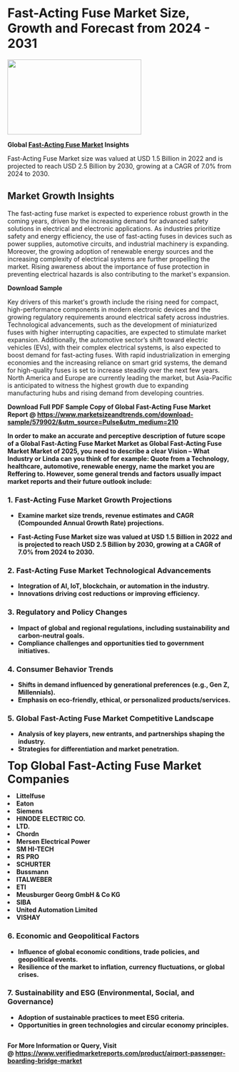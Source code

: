 <H1>Fast-Acting Fuse Market Size, Growth and Forecast from 2024 - 2031</H1><img class="aligncenter size-medium wp-image-584254" src="https://thirdeyenews.in/wp-content/uploads/2024/09/Global-Market-Research-300x168.jpeg" alt="" width="300" height="168" /><p><strong>Global&nbsp;<a href="https://www.marketsizeandtrends.com/download-sample/579902/&amp;utm_source=Pulse&amp;utm_medium=210">Fast-Acting Fuse Market</a> Insights</strong></p><p>Fast-Acting Fuse Market size was valued at USD 1.5 Billion in 2022 and is projected to reach USD 2.5 Billion by 2030, growing at a CAGR of 7.0% from 2024 to 2030.</p><p><h2>Market Growth Insights</h2> <p>The fast-acting fuse market is expected to experience robust growth in the coming years, driven by the increasing demand for advanced safety solutions in electrical and electronic applications. As industries prioritize safety and energy efficiency, the use of fast-acting fuses in devices such as power supplies, automotive circuits, and industrial machinery is expanding. Moreover, the growing adoption of renewable energy sources and the increasing complexity of electrical systems are further propelling the market. Rising awareness about the importance of fuse protection in preventing electrical hazards is also contributing to the market's expansion.</p> <p><strong>Download Sample</strong></p> <p>Key drivers of this market's growth include the rising need for compact, high-performance components in modern electronic devices and the growing regulatory requirements around electrical safety across industries. Technological advancements, such as the development of miniaturized fuses with higher interrupting capacities, are expected to stimulate market expansion. Additionally, the automotive sector’s shift toward electric vehicles (EVs), with their complex electrical systems, is also expected to boost demand for fast-acting fuses. With rapid industrialization in emerging economies and the increasing reliance on smart grid systems, the demand for high-quality fuses is set to increase steadily over the next few years. North America and Europe are currently leading the market, but Asia-Pacific is anticipated to witness the highest growth due to expanding manufacturing hubs and rising demand from developing countries.</p> <p><strong></p><p><span class=""><strong>Download Full PDF Sample Copy of Global Fast-Acting Fuse Market Report</strong> @ <a href="https://www.marketsizeandtrends.com/download-sample/579902/&amp;utm_source=Pulse&amp;utm_medium=210" target="_blank">https://www.marketsizeandtrends.com/download-sample/579902/&amp;utm_source=Pulse&amp;utm_medium=210</a></span></p><p>In order to make an accurate and perceptive description of future scope of a Global&nbsp;Fast-Acting Fuse Market Market as Global&nbsp;Fast-Acting Fuse Market Market of 2025, you need to describe a clear Vision &ndash; What Industry or Linda can you think of for example: Quote from a Technology, healthcare, automotive, renewable energy, name the market you are Reffering to. However, some general trends and factors usually impact market reports and their future outlook include:</p><h3>1.&nbsp;<strong>Fast-Acting Fuse Market Growth Projections</strong></h3><ul><li>Examine market size trends, revenue estimates and CAGR (Compounded Annual Growth Rate) projections.</li><li><p>Fast-Acting Fuse Market size was valued at USD 1.5 Billion in 2022 and is projected to reach USD 2.5 Billion by 2030, growing at a CAGR of 7.0% from 2024 to 2030.</p></li></ul><h3>2.&nbsp;<strong>Fast-Acting Fuse Market Technological Advancements</strong></h3><ul><li>Integration of AI, IoT, blockchain, or automation in the industry.</li><li>Innovations driving cost reductions or improving efficiency.</li></ul><h3>3.&nbsp;<strong>Regulatory and Policy Changes</strong></h3><ul><li>Impact of global and regional regulations, including sustainability and carbon-neutral goals.</li><li>Compliance challenges and opportunities tied to government initiatives.</li></ul><h3>4.&nbsp;<strong>Consumer Behavior Trends</strong></h3><ul><li>Shifts in demand influenced by generational preferences (e.g., Gen Z, Millennials).</li><li>Emphasis on eco-friendly, ethical, or personalized products/services.</li></ul><h3>5.&nbsp;<strong>Global Fast-Acting Fuse Market Competitive Landscape</strong></h3><ul><li>Analysis of key players, new entrants, and partnerships shaping the industry.</li><li>Strategies for differentiation and market penetration.</li></ul><p data-pm-slice="1 1 []"><span style="color: inherit; font-family: inherit; font-size: 25px;">Top Global Fast-Acting Fuse Market Companies</span></p><div class="" data-test-id=""><p><li>Littelfuse</li><li> Eaton</li><li> Siemens</li><li> HINODE ELECTRIC CO.</li><li> LTD.</li><li> Chordn</li><li> Mersen Electrical Power</li><li> SM HI-TECH</li><li> RS PRO</li><li> SCHURTER</li><li> Bussmann</li><li> ITALWEBER</li><li> ETI</li><li> Meusburger Georg GmbH & Co KG</li><li> SIBA</li><li> United Automation Limited</li><li> VISHAY</li></p></div><h3>6.&nbsp;<strong>Economic and Geopolitical Factors</strong></h3><ul><li>Influence of global economic conditions, trade policies, and geopolitical events.</li><li>Resilience of the market to inflation, currency fluctuations, or global crises.</li></ul><h3>7.&nbsp;<strong>Sustainability and ESG (Environmental, Social, and Governance)</strong></h3><ul><li>Adoption of sustainable practices to meet ESG criteria.</li><li>Opportunities in green technologies and circular economy principles.</li></ul><h2><strong style="font-size: 14px;">For More Information or Query, Visit @&nbsp;</strong><a style="background-color: #ffffff; font-size: 14px;" href="https://www.marketsizeandtrends.com/report/fast-acting-fuse-market/" target="_blank">https://www.verifiedmarketreports.com/product/airport-passenger-boarding-bridge-market</a></h2>
